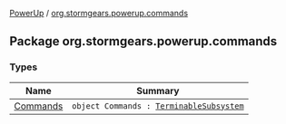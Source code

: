 [PowerUp](../index.md) / [org.stormgears.powerup.commands](./index.md)

## Package org.stormgears.powerup.commands

### Types

| Name | Summary |
|---|---|
| [Commands](-commands/index.md) | `object Commands : `[`TerminableSubsystem`](../org.stormgears.utils.concurrency/-terminable-subsystem/index.md) |
